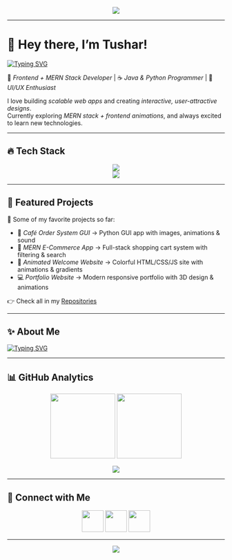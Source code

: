 <!-- Banner -->
<p align="center">
  <img src="https://capsule-render.vercel.app/api?type=waving&color=0:0f2027,100:2c5364&height=250&section=header&text=Tushar%20Ranjan%20Nayak&fontSize=50&animation=fadeIn&fontAlignY=40&desc=Frontend%20%26%20MERN%20Developer%20%7C%20Java%20%26%20Python%20Programmer&descAlignY=60" />
</p>




---

# 👋 Hey there, I’m Tushar!  

[![Typing SVG](https://readme-typing-svg.herokuapp.com?font=Fira+Code&size=25&pause=1000&color=00F7FF&center=true&vCenter=true&width=600&lines=🚀+Frontend+%7C+MERN+Developer;☕+Java+%26+Python+Programmer;🎨+UI%2FUX+Design+Lover;⚡+Always+Learning+New+Things)](https://git.io/typing-svg)

🚀 *Frontend + MERN Stack Developer* | ☕ *Java & Python Programmer* | 🎨 *UI/UX Enthusiast*  

I love building *scalable web apps* and creating *interactive, user-attractive designs*.  
Currently exploring *MERN stack + frontend animations*, and always excited to learn new technologies.  

---

## 🔥 Tech Stack
<p align="center">
  <img src="https://skillicons.dev/icons?i=html,css,javascript,react,nodejs,express,mongodb,java,python,bootstrap,tailwind" /><br/>
  <img src="https://skillicons.dev/icons?i=git,github,vscode,postman,vercel" />
</p>

---

## 🌟 Featured Projects
🚀 Some of my favorite projects so far:  

- 🍴 *Café Order System GUI* → Python GUI app with images, animations & sound  
- 🛒 *MERN E-Commerce App* → Full-stack shopping cart system with filtering & search  
- 🎨 *Animated Welcome Website* → Colorful HTML/CSS/JS site with animations & gradients  
- 💻 *Portfolio Website* → Modern responsive portfolio with 3D design & animations  

👉 Check all in my [Repositories](https://github.com/Tushar-Ranjan-Nayak?tab=repositories)  

---

## ✨ About Me
[![Typing SVG](https://readme-typing-svg.herokuapp.com?font=Fira+Code&weight=500&size=20&pause=1000&color=F7FF00&vCenter=true&width=600&lines=💡+I+love+to+explore+new+tech;🤝+Open+to+collaborate+on+Web+%26+MERN+projects;🎮+Gaming+%2B+🎵+Music+are+my+stress-busters;⚡+Fun+Fact:+I+debug+more+than+I+code)](https://git.io/typing-svg)

---

## 📊 GitHub Analytics
<p align="center">
  <img src="https://github-readme-stats.vercel.app/api?username=Tushar-Ranjan-Nayak&show_icons=true&theme=tokyonight&hide_border=true" height="150"/>
  <img src="https://github-readme-streak-stats.herokuapp.com/?user=Tushar-Ranjan-Nayak&theme=tokyonight&hide_border=true" height="150"/>
</p>

<p align="center">
  <img src="https://github-profile-trophy.vercel.app/?username=Tushar-Ranjan-Nayak&theme=tokyonight&no-frame=true&row=1&column=6" />
</p>

---

## 🔗 Connect with Me
<p align="center">
  <a href="https://www.linkedin.com/in/your-linkedin/"><img src="https://skillicons.dev/icons?i=linkedin" width="50"/></a>
  <a href="mailto:your-email@gmail.com"><img src="https://skillicons.dev/icons?i=gmail" width="50"/></a>
  <a href="https://github.com/Tushar-Ranjan-Nayak"><img src="https://skillicons.dev/icons?i=github" width="50"/></a>
</p>

---

<p align="center">
  <img src="https://capsule-render.vercel.app/api?type=waving&color=gradient&height=120&section=footer"/>
</p>
